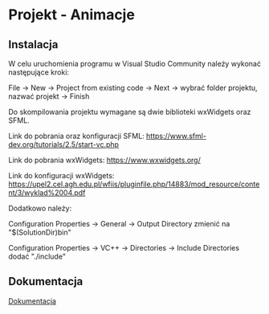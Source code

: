
# Projekt - Animacje

## Instalacja

W celu uruchomienia programu w Visual Studio Community należy wykonać następujące kroki:

File -> New -> Project from existing code -> Next -> wybrać folder projektu, nazwać projekt 
-> Finish

Do skompilowania projektu wymagane są dwie biblioteki wxWidgets oraz SFML.

Link do pobrania oraz konfiguracji SFML: https://www.sfml-dev.org/tutorials/2.5/start-vc.php

Link do pobrania wxWidgets: https://www.wxwidgets.org/

Link do konfiguracji wxWidgets: https://upel2.cel.agh.edu.pl/wfiis/pluginfile.php/14883/mod_resource/content/3/wyklad%2004.pdf

Dodatkowo należy:

Configuration Properties -> General -> Output Directory zmienić na "$(SolutionDir)bin"

Configuration Properties -> VC++ -> Directories -> Include Directories dodać "./include"
## Dokumentacja

[Dokumentacja](documentation/html/index.html)

